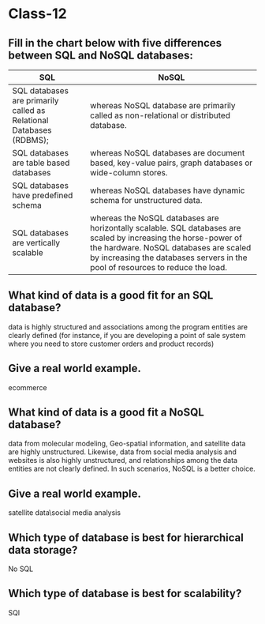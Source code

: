 # Class-12

## Fill in the chart below with five differences between SQL and NoSQL databases:
SQL|NoSQL
---|---
SQL databases are primarily called as Relational Databases (RDBMS); | whereas NoSQL database are primarily called as non-relational or distributed database.
SQL databases are table based databases | whereas NoSQL databases are document based, key-value pairs, graph databases or wide-column stores. 
SQL databases have predefined schema | whereas NoSQL databases have dynamic schema for unstructured data.
SQL databases are vertically scalable | whereas the NoSQL databases are horizontally scalable. SQL databases are scaled by increasing the horse-power of the hardware. NoSQL databases are scaled by increasing the databases servers in the pool of resources to reduce the load.

 	 
 	 
 	 
## What kind of data is a good fit for an SQL database?
data is highly structured and associations among the program entities are clearly defined (for instance, if you are developing a point of sale system where you need to store customer orders and product records)
## Give a real world example.
ecommerce
## What kind of data is a good fit a NoSQL database?
data from molecular modeling, Geo-spatial information, and satellite data are highly unstructured. Likewise, data from social media analysis and websites is also highly unstructured, and relationships among the data entities are not clearly defined. In such scenarios, NoSQL is a better choice. 
## Give a real world example.
satellite data\social media analysis
## Which type of database is best for hierarchical data storage?
No SQL
## Which type of database is best for scalability?
SQl